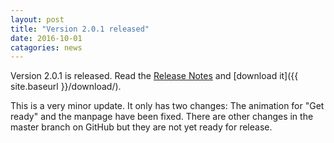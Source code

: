 ```yaml
---
layout: post
title: "Version 2.0.1 released"
date: 2016-10-01
catagories: news
---
```

Version 2.0.1 is released. Read the [Release Notes](https://raw.githubusercontent.com/blockattack/blockattack-game/v2.0.X/ReleaseNotes-2.0.1.txt) and [download it]({{ site.baseurl }}/download/).

This is a very minor update. It only has two changes: The animation for "Get ready" and the manpage have been fixed.
There are other changes in the master branch on GitHub but they are not yet ready for release.
